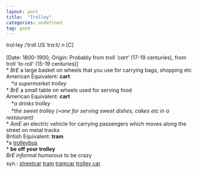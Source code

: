 ```yaml
---
layout: post
title:  "Trolley"
categories: undefined
tag: good
---
```

<DIV style="MARGIN: 0px 0px 5px">trol<B>·</B>ley /ˈtrɔli US ˈtrɑːli/ <I>n</I> [C] <BR><BR>[Date: 1800-1900; Origin: Probably from troll <I>'cart'</I> (17-19 centuries), from troll <I>'to roll'</I> (15-19 centuries)]<BR>* <I>BrE</I> a large basket on wheels that you use for carrying bags, shopping etc<BR>American Equivalent: <B>cart</B><BR>　*<I>a supermarket trolley</I><BR>* <I>BrE</I> a small table on wheels used for serving food<BR>American Equivalent: <B>cart</B><BR>　*<I>a drinks trolley</I><BR>　*<I>the sweet trolley (=one for serving sweet dishes, cakes etc in a restaurant)</I> <BR>* <I>AmE</I> an electric vehicle for carrying passengers which moves along the street on metal tracks<BR>British Equivalent: <B>tram</B><BR>*a <A href="{{ site.baseurl }}/trolleybus"><U>trolleybus</U></A><BR>* <B>be off your trolley</B><BR><I>BrE informal humorous</I> to be crazy</DIV>
<DIV style="MARGIN: 0px 0px 5px">
<DIV style="MARGIN: 4px 0px">syn.: <A href="{{ site.baseurl }}/streetcar"><U>streetcar</U></A> <A href="{{ site.baseurl }}/tram"><U>tram</U></A> <A href="{{ site.baseurl }}/tramcar"><U>tramcar</U></A> <A href="{{ site.baseurl }}/trolley%20car"><U>trolley car</U></A></DIV></DIV>
